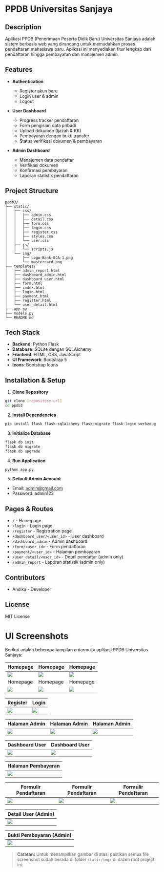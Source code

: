 # PPDB Universitas Sanjaya

## Description
Aplikasi PPDB (Penerimaan Peserta Didik Baru) Universitas Sanjaya adalah sistem berbasis web yang dirancang untuk memudahkan proses pendaftaran mahasiswa baru. Aplikasi ini menyediakan fitur lengkap dari pendaftaran hingga pembayaran dan manajemen admin.

## Features
- **Authentication**
  - Register akun baru
  - Login user & admin
  - Logout

- **User Dashboard**
  - Progress tracker pendaftaran
  - Form pengisian data pribadi
  - Upload dokumen (Ijazah & KK)
  - Pembayaran dengan bukti transfer
  - Status verifikasi dokumen & pembayaran

- **Admin Dashboard**
  - Manajemen data pendaftar
  - Verifikasi dokumen
  - Konfirmasi pembayaran
  - Laporan statistik pendaftaran

## Project Structure
```plaintext
ppdb3/
├── static/
│   ├── css/
│   │   ├── admin.css
│   │   ├── detail.css
│   │   ├── form.css
│   │   ├── login.css
│   │   ├── register.css
│   │   ├── styles.css
│   │   └── user.css
│   ├── js/
│   │   └── scripts.js
│   └── img/
│       ├── Logo-Bank-BCA-1.png
│       └── mastercard.png
├── templates/
│   ├── admin_report.html
│   ├── dashboard_admin.html
│   ├── dashboard_user.html
│   ├── form.html
│   ├── index.html
│   ├── login.html
│   ├── payment.html
│   ├── register.html
│   └── user_detail.html
├── app.py
├── models.py
└── README.md
```

## Tech Stack
- **Backend**: Python Flask
- **Database**: SQLite dengan SQLAlchemy
- **Frontend**: HTML, CSS, JavaScript
- **UI Framework**: Bootstrap 5
- **Icons**: Bootstrap Icons

## Installation & Setup

1. **Clone Repository**
```bash
git clone [repository-url]
cd ppdb3
```

2. **Install Dependencies**
```bash
pip install flask flask-sqlalchemy flask-migrate flask-login werkzeug
```

3. **Initialize Database**
```bash
flask db init
flask db migrate
flask db upgrade
```

4. **Run Application**
```bash
python app.py
```

5. **Default Admin Account**
- Email: admin@gmail.com
- Password: admin123

## Pages & Routes
- `/` - Homepage
- `/login` - Login page
- `/register` - Registration page
- `/dashboard_user/<user_id>` - User dashboard
- `/dashboard_admin` - Admin dashboard
- `/form/<user_id>` - Form pendaftaran
- `/payment/<user_id>` - Halaman pembayaran
- `/user_detail/<user_id>` - Detail pendaftar (admin only)
- `/admin_report` - Laporan statistik (admin only)

## Contributors
- Andika - Developer

## License
MIT License

# UI Screenshots

Berikut adalah beberapa tampilan antarmuka aplikasi PPDB Universitas Sanjaya:

| Homepage | Homepage | Homepage |
|----------|----------|----------|
| ![](static/img/Screenshot%20(46).png) | ![](static/img/Screenshot%20(47).png) | ![](static/img/Screenshot%20(48).png) |
| Homepage | Homepage | Homepage |
| ![](static/img/Screenshot%20(49).png) | ![](static/img/Screenshot%20(50).png) | ![](static/img/Screenshot%20(51).png) |

| Register | Login |
|----------|-------|
| ![](static/img/Screenshot%20(52).png) | ![](static/img/Screenshot%20(53).png) |

| Halaman Admin | Halaman Admin | Halaman Admin |
|---------------|---------------|---------------|
| ![](static/img/Screenshot%20(54).png) | ![](static/img/Screenshot%20(55).png) | ![](static/img/Screenshot%20(56).png) |

| Dashboard User | Dashboard User |
|----------------|----------------|
| ![](static/img/Screenshot%20(57).png) | ![](static/img/Screenshot%20(58).png) |

| Halaman Pembayaran |
|--------------------|
| ![](static/img/Screenshot%20(59).png) |

| Formulir Pendaftaran | Formulir Pendaftaran | Formulir Pendaftaran |
|----------------------|----------------------|----------------------|
| ![](static/img/Screenshot%20(60).png) | ![](static/img/Screenshot%20(61).png) | ![](static/img/Screenshot%20(62).png) |

| Detail User (Admin) |
|---------------------|
| ![](static/img/Screenshot%20(63).png) |

| Bukti Pembayaran (Admin) |
|--------------------------|
| ![](static/img/Screenshot%20(64).png) |

> **Catatan:**
> Untuk menampilkan gambar di atas, pastikan semua file screenshot sudah berada di folder `static/img/` di dalam root project ini.